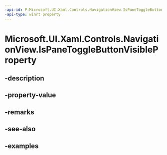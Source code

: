 ```yaml
---
-api-id: P:Microsoft.UI.Xaml.Controls.NavigationView.IsPaneToggleButtonVisibleProperty
-api-type: winrt property
---
```


<!-- Property syntax.
public DependencyProperty IsPaneToggleButtonVisibleProperty { get; }
-->

# Microsoft.UI.Xaml.Controls.NavigationView.IsPaneToggleButtonVisibleProperty

## -description

## -property-value

## -remarks

## -see-also

## -examples

